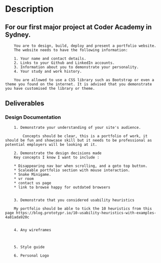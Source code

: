 # Description
## For our first major project at Coder Academy in Sydney.

		You are to design, build, deploy and present a portfolio website.
		The website needs to have the following information:

		1. Your name and contact details.
		2. Links to your Github and LinkedIn accounts.
		3. Information about you to demonstrate your personality.
		4. Your study and work history.

		You are allowed to use a CSS library such as Bootstrap or even a theme you found on the internet. It is advised that you demonstrate you have customised the library or theme.


## Deliverables

### Design Documentation
		1. Demonstrate your understanding of your site's audience.

			Concepts should be clear, this is a portfolio of work, it should be fun and showcase skill but it needs to be professional as potential employers will be looking at it.

		2. Demonstrate the design decisions made
		Key concepts I know I want to include :

		* Disappearing nav bar when scrolling, and a goto top button.
		* Scaleable portfolio section with mouse interaction.
		* Snake Minigame.
		* vr room
		* contact us page
		* link to browse happy for outdated browsers  


		3. Demonstrate that you considered usability heuristics

		My portfolio should be able to tick the 10 heuristics from this page https://blog.prototypr.io/10-usability-heuristics-with-examples-4a81ada920c


		4. Any wireframes



		5. Style guide

		6. Personal Logo
